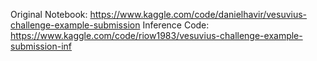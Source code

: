 Original Notebook: https://www.kaggle.com/code/danielhavir/vesuvius-challenge-example-submission
Inference Code: https://www.kaggle.com/code/riow1983/vesuvius-challenge-example-submission-inf